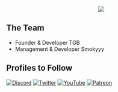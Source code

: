 
<p align="center">
  <img src="https://media.discordapp.net/attachments/1153316477156466691/1177655694472790168/gaim.png?ex=65734c55&is=6560d755&hm=f222e56de61e700c48e12d706b2b7342f6bcb84c2b5a4076f61ce45d92caa633&=&format=webp&width=2566&height=148">
</p>

## The Team

<p align="center">
  <ul>
    <li>Founder & Developer TGB</li>
       <li>Management & Developer Smokyyy</li>
  </ul>
</p>

## Profiles to Follow

[![Discord](https://img.shields.io/badge/Discord-%237289DA.svg?style=for-the-badge&logo=discord&logoColor=white)](https://discord.gg/glitchaim)
[![Twitter](https://img.shields.io/badge/Twitter-%231DA1F2.svg?style=for-the-badge&logo=Twitter&logoColor=white)](https://twitter.com/glitchaim)
[![YouTube](https://img.shields.io/badge/YouTube-%23FF0000.svg?style=for-the-badge&logo=YouTube&logoColor=white)](https://www.youtube.com/@GlitchAimIndia)
[![Patreon](https://img.shields.io/badge/Patreon-F96854?style=for-the-badge&logo=patreon&logoColor=white)](https://patreon.com/techygamebar)
